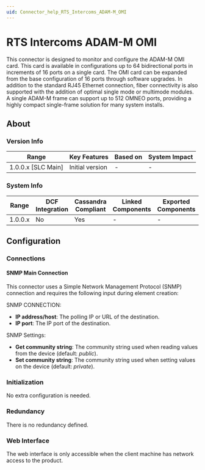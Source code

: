 ```yaml
---
uid: Connector_help_RTS_Intercoms_ADAM-M_OMI
---
```


# RTS Intercoms ADAM-M OMI

This connector is designed to monitor and configure the ADAM-M OMI card. This card is available in configurations up to 64 bidirectional ports in increments of 16 ports on a single card. The OMI card can be expanded from the base configuration of 16 ports through software upgrades. In addition to the standard RJ45 Ethernet connection, fiber connectivity is also supported with the addition of optimal single mode or multimode modules. A single ADAM-M frame can support up to 512 OMNEO ports, providing a highly compact single-frame solution for many system installs.

## About

### Version Info

| Range                | Key Features     | Based on     | System Impact     |
|----------------------|------------------|--------------|-------------------|
| 1.0.0.x [SLC Main]   | Initial version  | -            | -                 |

### System Info

| Range     | DCF Integration     | Cassandra Compliant     | Linked Components     | Exported Components     |
|-----------|---------------------|-------------------------|-----------------------|-------------------------|
| 1.0.0.x   | No                  | Yes                     | -                     | -                       |

## Configuration

### Connections

#### SNMP Main Connection

This connector uses a Simple Network Management Protocol (SNMP) connection and requires the following input during element creation:

SNMP CONNECTION:

- **IP address/host**: The polling IP or URL of the destination.
- **IP port**: The IP port of the destination.

SNMP Settings:

- **Get community string**: The community string used when reading values from the device (default: *public*).
- **Set community string**: The community string used when setting values on the device (default: *private*).

### Initialization

No extra configuration is needed.

### Redundancy

There is no redundancy defined.

### Web Interface

The web interface is only accessible when the client machine has network access to the product.
